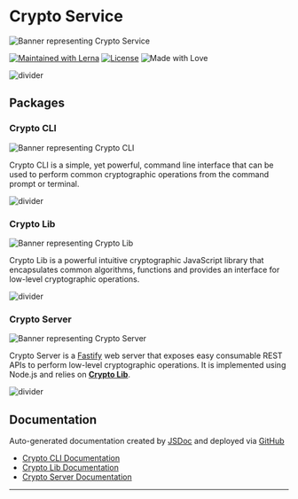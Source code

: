 # Crypto Service

![Banner representing Crypto Service][crypto service]

[![Maintained with Lerna](https://img.shields.io/badge/maintained%20with-lerna-blue?style=for-the-badge)](https://lerna.js.org/)
[![License](https://img.shields.io/badge/License-MIT-green.svg?style=for-the-badge&logo=)](https://opensource.org/licenses/MIT)
![Made with Love](https://raw.githubusercontent.com/sebastienrousseau/crypto-service/master/assets/made-with-love.svg)

![divider][divider]

## Packages

### Crypto CLI

![Banner representing Crypto CLI][crypto cli]

Crypto CLI is a simple, yet powerful, command line interface that can be used to
perform common cryptographic operations from the command prompt or terminal.

![divider][divider]

### Crypto Lib

![Banner representing Crypto Lib][crypto lib]

Crypto Lib is a powerful intuitive cryptographic JavaScript library that
encapsulates common algorithms, functions and provides an interface for
low-level cryptographic operations.

![divider][divider]

### Crypto Server

![Banner representing Crypto Server][crypto server]

Crypto Server is a [Fastify](https://www.fastify.io) web server that exposes
easy consumable REST APIs to perform low-level cryptographic operations. It is
implemented using Node.js and relies on [**Crypto Lib**](https://github.com/sebastienrousseau/crypto-service/tree/main/packages/crypto-lib).

![divider][divider]

## Documentation

Auto-generated documentation created by [JSDoc](https://github.com/jsdoc/jsdoc)
and deployed via [GitHub](https://github.com)

- [Crypto CLI Documentation]()
- [Crypto Lib Documentation]()
- [Crypto Server Documentation]()

***

[divider]: https://raw.githubusercontent.com/sebastienrousseau/crypto-service/master/assets/divider.svg "divider"

[crypto service]: https://raw.githubusercontent.com/sebastienrousseau/crypto-service/master/assets/crypto-service-logo.svg "crypto service"

[crypto cli]: https://raw.githubusercontent.com/sebastienrousseau/crypto-service/master/assets/crypto-cli-small.svg "crypto cli"

[crypto lib]: https://raw.githubusercontent.com/sebastienrousseau/crypto-service/master/assets/crypto-lib-small.svg "crypto lib"

[crypto server]: https://raw.githubusercontent.com/sebastienrousseau/crypto-service/master/assets/crypto-server-small.svg "crypto server"
